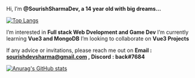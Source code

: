 Hi, I’m **@SourishSharmaDev, a 14 year old with big dreams...**

[![Top Langs](https://github-readme-stats.vercel.app/api/top-langs/?username=SourishSharmaDev&bg_color=45,#556270,#FF6B6B)](https://github.com/anuraghazra/github-readme-stats)


I’m interested in **Full stack Web Dvelopment and Game Dev**
I’m currently learning **Vue3 and MongoDB**
I’m looking to collaborate on **Vue3 Projects**

If any advice or invitations, please reach me out on **Email : sourishdevsharma@gmail.com , Discord : back#7684**

[![Anurag's GitHub stats](https://github-readme-stats.vercel.app/api?username=SourishSharmaDev&show_icons=true&theme=dracula)](https://github.com/anuraghazra/github-readme-stats)


<!---
SourishSharmaDev/SourishSharmaDev is a ✨ special ✨ repository because its `README.md` (this file) appears on your GitHub profile.
You can click the Preview link to take a look at your changes.
--->

